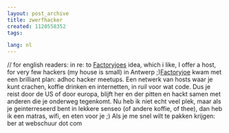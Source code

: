 ```yaml
---
layout: post_archive
title: zwerfhacker
created: 1120558352
tags:

lang: nl
---
```

// for english readers: in re: to [Factoryjoes](http://factoryjoe.com/blog/2005/07/03/the-cult-of-the-vagabond-hacker/) idea, which i like, I offer a host, for very few hackers (my house is small) in Antwerp ;)[Factoryjoe](http://factoryjoe.com/blog/2005/07/03/the-cult-of-the-vagabond-hacker/) kwam met een brilliant plan: adhoc hacker meetups. Een netwerk van hosts waar je kunt crachen, koffie drinken en internetten, in ruil voor wat code. Dus je reist door de US of door europa, blijft her en der pitten en hackt samen met anderen die je onderweg tegenkomt. Nu heb ik niet echt veel plek, maar als je geinterreseerd bent in lekkere senseo (of andere koffie, of thee), dan heb ik een matras, wifi, en eten voor je ;) Als je me snel wilt te pakken krijgen: ber at webschuur dot com
